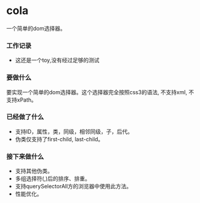 cola
====

一个简单的dom选择器。

### 工作记录 ###

- 这还是一个toy,没有经过足够的测试

### 要做什么 ###

要实现一个简单的dom选择器。这个选择器完全按照css3的语法, 不支持xml, 不支持xPath。

### 已经做了什么 ###

-   支持ID，属性，类，同级，相邻同级，子，后代。
-   伪类仅支持了first-child, last-child。

### 接下来做什么 ###

-   支持其他伪类。
-   多组选择符(,)后的排序、排重。
-   支持querySelectorAll方的浏览器中使用此方法。
-   性能优化。

